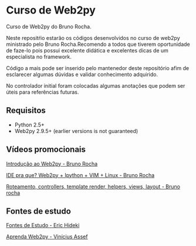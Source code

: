 Curso de Web2py
===============

Curso de Web2py do Bruno Rocha.

Neste repositŕio estarão os códigos desenvolvidos no curso de web2py ministrado pelo Bruno Rocha.Recomendo a todos que tiverem
oportunidade de faze-lo pois possui excelente didática e excelentes dicas de um especialista no framework.

Código a mais pode ser inserido pelo mantenedor deste repositório afim de esclarecer algumas dúvidas e validar conhecimento adquirido.

No controlador initial foram colocadas algumas anotações que podem ser úteis para referências futuras.


## Requisitos

* Python 2.5+
* Web2py 2.9.5+ (earlier versions is not guaranteed)

## Vídeos promocionais

[Introdução ao Web2py - Bruno Rocha][Intro]

[IDE pra que? Web2py + Ipython + VIM + Linux - Bruno Rocha][IDE]

[Roteamento, controllers, template render, helpers, views, layout - Bruno rocha][Routes]

[Intro]: http://vimeo.com/30474661
[IDE]: http://vimeo.com/26387038
[Routes]: http://vimeo.com/31882548

## Fontes de estudo

[Fontes de Estudo - Eric Hideki][Fontes-Estudo]

[Aprenda Web2py - Vinícius Assef][Aprenda-Python]

[Fontes-Estudo]: http://ericstk.wordpress.com/2013/01/08/web2py-fontes-de-estudo/
[Aprenda-Python]: http://aprenda-web2py.blogspot.com.br
